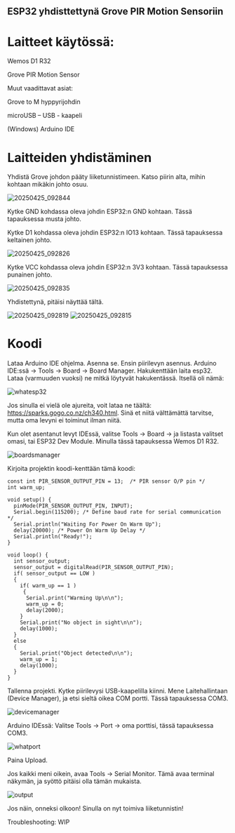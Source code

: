 ## ESP32 yhdisttettynä Grove PIR Motion Sensoriin

# Laitteet käytössä:
Wemos D1 R32

Grove PIR Motion Sensor

Muut vaadittavat asiat:

Grove to M hyppyrijohdin

microUSB – USB - kaapeli

(Windows) Arduino IDE

# Laitteiden yhdistäminen

Yhdistä Grove johdon pääty liiketunnistimeen. Katso piirin alta, mihin kohtaan mikäkin johto osuu. 

![20250425_092844](https://github.com/user-attachments/assets/0971e46d-3752-491f-a67b-c37827d6318b)


Kytke GND kohdassa oleva johdin ESP32:n GND kohtaan. Tässä tapauksessa musta johto.

Kytke D1 kohdassa oleva johdin ESP32:n IO13 kohtaan. Tässä tapauksessa keltainen johto.

![20250425_092826](https://github.com/user-attachments/assets/7ad6cba5-8a41-4491-b02e-6ce94fdac222)


Kytke VCC kohdassa oleva johdin ESP32:n 3V3 kohtaan. Tässä tapauksessa punainen johto.

![20250425_092835](https://github.com/user-attachments/assets/7630b3f6-aa29-46cb-bfb3-ada71e3959b1)

Yhdistettynä, pitäisi näyttää tältä.

![20250425_092819](https://github.com/user-attachments/assets/5291fc5b-9ce3-437b-8fb2-3762ab408143)
![20250425_092815](https://github.com/user-attachments/assets/991e40ca-69bb-47c1-b972-3537296c59b8)


# Koodi

Lataa Arduino IDE ohjelma. Asenna se.
Ensin piirilevyn asennus. Arduino IDE:ssä -> Tools -> Board -> Board Manager. Hakukenttään laita esp32. Lataa (varmuuden vuoksi) ne mitkä löytyvät hakukentässä. Itsellä oli nämä: 

![whatesp32](https://github.com/user-attachments/assets/fd65b3e2-31b9-4208-93ed-cbcf988e2fe4)


Jos sinulla ei vielä ole ajureita, voit lataa ne täältä: https://sparks.gogo.co.nz/ch340.html. Sinä et niitä välttämättä tarvitse, mutta oma levyni ei toiminut ilman niitä. 

Kun olet asentanut levyt IDEssä, valitse Tools -> Board -> ja listasta valitset omasi, tai ESP32 Dev Module. Minulla tässä tapauksessa Wemos D1 R32.

![boardsmanager](https://github.com/user-attachments/assets/dee052dc-50ba-4347-a79a-9df5ff750d42)


Kirjoita projektin koodi-kenttään tämä koodi:
```
const int PIR_SENSOR_OUTPUT_PIN = 13;  /* PIR sensor O/P pin */
int warm_up;

void setup() {
  pinMode(PIR_SENSOR_OUTPUT_PIN, INPUT);
  Serial.begin(115200); /* Define baud rate for serial communication */
  Serial.println("Waiting For Power On Warm Up");
  delay(20000); /* Power On Warm Up Delay */
  Serial.println("Ready!");
}

void loop() {
  int sensor_output;
  sensor_output = digitalRead(PIR_SENSOR_OUTPUT_PIN);
  if( sensor_output == LOW )
  {
    if( warm_up == 1 )
     {
      Serial.print("Warming Up\n\n");
      warm_up = 0;
      delay(2000);
    }
    Serial.print("No object in sight\n\n");
    delay(1000);
  }
  else
  {
    Serial.print("Object detected\n\n");   
    warm_up = 1;
    delay(1000);
  } 
}
```
Tallenna projekti. Kytke piirilevysi USB-kaapelilla kiinni. Mene Laitehallintaan (Device Manager), ja etsi sieltä oikea COM portti. Tässä tapauksessa COM3. 

![devicemanager](https://github.com/user-attachments/assets/b3ddc9f3-04c0-4b38-a918-f73cdc64c912)


Arduino IDEssä: Valitse Tools -> Port -> oma porttisi, tässä tapauksessa COM3.

![whatport](https://github.com/user-attachments/assets/fe36e34d-9b05-4898-8034-f4257b6e59c7)


Paina Upload.

Jos kaikki meni oikein, avaa Tools -> Serial Monitor. Tämä avaa terminal näkymän, ja syöttö pitäisi olla tämän mukaista.

![output](https://github.com/user-attachments/assets/3bf171c5-5d20-49e6-a989-686aeb4982f6)


Jos näin, onneksi olkoon! Sinulla on nyt toimiva liiketunnistin!

Troubleshooting: WIP

